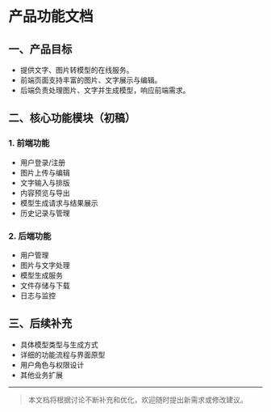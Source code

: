 # 产品功能文档

## 一、产品目标

- 提供文字、图片转模型的在线服务。
- 前端页面支持丰富的图片、文字展示与编辑。
- 后端负责处理图片、文字并生成模型，响应前端需求。

## 二、核心功能模块（初稿）

### 1. 前端功能
- 用户登录/注册
- 图片上传与编辑
- 文字输入与排版
- 内容预览与导出
- 模型生成请求与结果展示
- 历史记录与管理

### 2. 后端功能
- 用户管理
- 图片与文字处理
- 模型生成服务
- 文件存储与下载
- 日志与监控

## 三、后续补充
- 具体模型类型与生成方式
- 详细的功能流程与界面原型
- 用户角色与权限设计
- 其他业务扩展

---

> 本文档将根据讨论不断补充和优化，欢迎随时提出新需求或修改建议。 
